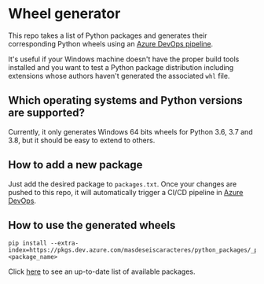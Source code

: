 # Wheel generator
This repo takes a list of Python packages and generates their corresponding Python wheels using an [Azure DevOps pipeline](https://dev.azure.com/masdeseiscaracteres/python_packages/).

It's useful if your Windows machine doesn't have the proper build tools installed and you want to test a Python package distribution including extensions whose authors haven't generated the associated `whl` file.

## Which operating systems and Python versions are supported?
Currently, it only generates Windows 64 bits wheels for Python 3.6, 3.7 and 3.8, but it should be easy to extend to others.

## How to add a new package
Just add the desired package to `packages.txt`. Once your changes are pushed to this repo, it will automatically trigger a CI/CD pipeline in [Azure DevOps](https://azure.microsoft.com/en-us/services/devops/).

## How to use the generated wheels
```
pip install --extra-index=https://pkgs.dev.azure.com/masdeseiscaracteres/python_packages/_packaging/artifacts/pypi/simple/ <package_name>
```
Click [here](https://dev.azure.com/masdeseiscaracteres/python_packages/_packaging?_a=feed&feed=artifacts) to see an up-to-date list of available packages.
